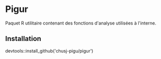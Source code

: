 # Pigur
Paquet R utilitaire contenant des fonctions d'analyse utilisées à  l'interne.

## Installation

devtools::install_github('chusj-pigu/pigur')

